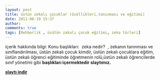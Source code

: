 ```yaml
---
layout: post
title: üstün zekalı çocuklar (özellikleri,tanınması ve eğitimi)
date: 2011-06-19 15:37
author: 
comments: true
tags: [Rehberlik , üsütün zakalı çocuk eğitimi, zeka türleri]
---
```

içerik hakkında bilgi:
Konu başlıkları:  zeka nedir?  , zekanın tanınması ve sınıflandırılması, üstün zekalı çocuk kimdir, üstün zekalı çocuklara eğitim, üstün zekalı öğrenci eğitiminde öğretmenin rolü,üstün zekalı öğrencilerde sınıf yönetimi gibi <strong>başlıkları içermektedir slaytımız.</strong>

<strong>
</strong>

<strong><a href="http://www.egitimvaktim.com/dosyalar/2011/06/ustunzeka1.ppt" target="_blank">slaytı indir</a></strong>
